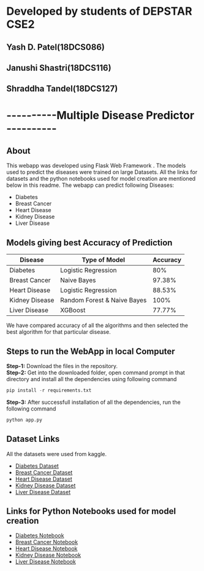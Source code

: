 # Developed by students of DEPSTAR CSE2 
## Yash D. Patel(18DCS086) 
## Janushi Shastri(18DCS116)
## Shraddha Tandel(18DCS127)

# ----------Multiple Disease Predictor ----------
## About
This webapp was developed using Flask Web Framework . The models used to predict the diseases were trained on large Datasets. All the links for datasets and the python notebooks used for model creation are mentioned below in this readme. The webapp can predict following Diseases:
* Diabetes
* Breast Cancer
* Heart Disease
* Kidney Disease
* Liver Disease


## Models giving best Accuracy of Prediction
Disease | Type of Model | Accuracy
--- | --- | ---
Diabetes | Logistic Regression | 80%
Breast Cancer | Naive Bayes | 97.38%
Heart Disease | Logistic Regression | 88.53%
Kidney Disease | Random Forest & Naive Bayes | 100%
Liver Disease | XGBoost | 77.77%
We have compared accuracy of all the algorithms and then selected the best algorithm for that particular disease.



## Steps to run the WebApp in local Computer
**Step-1:** Download the files in the repository.<br>
**Step-2:** Get into the downloaded folder, open command prompt in that directory and install all the dependencies using following command<br>
```python
pip install -r requirements.txt
```
**Step-3:** After successfull installation of all the dependencies, run the following command<br>
```python
python app.py
```
## 
## Dataset Links
All the datasets were used from kaggle.
* [Diabetes Dataset](https://www.kaggle.com/uciml/pima-indians-diabetes-database)
* [Breast Cancer Dataset](https://www.kaggle.com/uciml/breast-cancer-wisconsin-data)
* [Heart Disease Dataset](https://www.kaggle.com/ronitf/heart-disease-uci)
* [Kidney Disease Dataset](https://www.kaggle.com/mansoordaku/ckdisease)
* [Liver Disease Dataset](https://www.kaggle.com/uciml/indian-liver-patient-records)


## Links for Python Notebooks used for model creation
* [Diabetes Notebook](https://github.com/YashPatel1502/Machine-Learning-in-Health-care/blob/6c2ee8f8be7809d6005eb0b7df34ef5d3e3f6821/Python%20Notebooks/Diabetes_Prediction.ipynb)
* [Breast Cancer Notebook](https://github.com/YashPatel1502/Machine-Learning-in-Health-care/blob/b14e7bca7071432229dde3d18b0cba9e5410dabb/Python%20Notebooks/Cancer_Prediction.ipynb)
* [Heart Disease Notebook](https://github.com/YashPatel1502/Machine-Learning-in-Health-care/blob/7b5f6beef9a2a386691d805325892fc74e10e592/Python%20Notebooks/Heart_Disease_Prediction.ipynb)
* [Kidney Disease Notebook](https://github.com/YashPatel1502/Machine-Learning-in-Health-care/blob/abe642effc743e9ac7db27c240ff437e9df1f6cc/Python%20Notebooks/Kidney_Disease_Prediction.ipynb)
* [Liver Disease Notebook](https://github.com/YashPatel1502/Machine-Learning-in-Health-care/blob/2ce60aa6939edbb93140cd89a622e240a0a6ed16/Python%20Notebooks/Liver_Disease_Prediction.ipynb)
